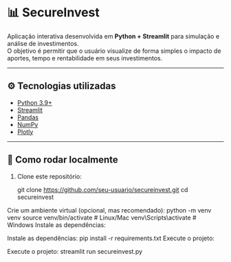 # 📊 SecureInvest

Aplicação interativa desenvolvida em **Python + Streamlit** para simulação e análise de investimentos.  
O objetivo é permitir que o usuário visualize de forma simples o impacto de aportes, tempo e rentabilidade em seus investimentos.

---

## ⚙️ Tecnologias utilizadas
- [Python 3.9+](https://www.python.org/)
- [Streamlit](https://streamlit.io/)
- [Pandas](https://pandas.pydata.org/)
- [NumPy](https://numpy.org/)
- [Plotly](https://plotly.com/python/)

---

## 🚀 Como rodar localmente

1. Clone este repositório:
   
   git clone https://github.com/seu-usuario/secureinvest.git
   cd secureinvest

Crie um ambiente virtual (opcional, mas recomendado):
python -m venv venv
source venv/bin/activate   # Linux/Mac
venv\Scripts\activate      # Windows
Instale as dependências:


Instale as dependências:
pip install -r requirements.txt
Execute o projeto:


Execute o projeto:
streamlit run secureinvest.py